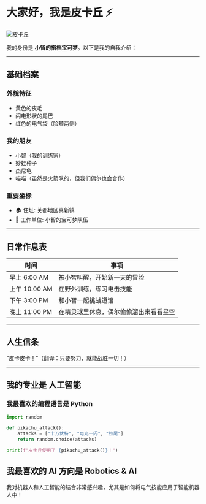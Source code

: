 # 大家好，我是皮卡丘 ⚡


![皮卡丘]([https://assets.pokemon.com/assets/cms2/img/pokedex/full/025.png])

我的身份是 **小智的搭档宝可梦**。以下是我的自我介绍：

---

## 基础档案

### 外貌特征
- 黄色的皮毛
- 闪电形状的尾巴
- 红色的电气袋（脸颊两侧）

### 我的朋友
- 小智（我的训练家）
- 妙蛙种子
- 杰尼龟
- 喵喵（虽然是火箭队的，但我们偶尔也会合作）

### 重要坐标
- 🏠 住址: 关都地区真新镇
- 🏢 工作单位: 小智的宝可梦队伍

---

## 日常作息表

| 时间          | 事项                  |
| ------------- | --------------------- |
| 早上 6:00 AM  | 被小智叫醒，开始新一天的冒险 |
| 上午 10:00 AM | 在野外训练，练习电击技能     |
| 下午 3:00 PM  | 和小智一起挑战道馆         |
| 晚上 11:00 PM | 在精灵球里休息，偶尔偷偷溜出来看看星空 |

---

## 人生信条
"皮卡皮卡！"（翻译：只要努力，就能战胜一切！）

---

## 我的专业是 **人工智能**

### 我最喜欢的编程语言是 **Python**
```python
import random

def pikachu_attack():
    attacks = ["十万伏特", "电光一闪", "铁尾"]
    return random.choice(attacks)

print(f"皮卡丘使用了 {pikachu_attack()}！")
```
## 我最喜欢的 AI 方向是 Robotics & AI
我对机器人和人工智能的结合非常感兴趣，尤其是如何将电气技能应用于智能机器人中！
